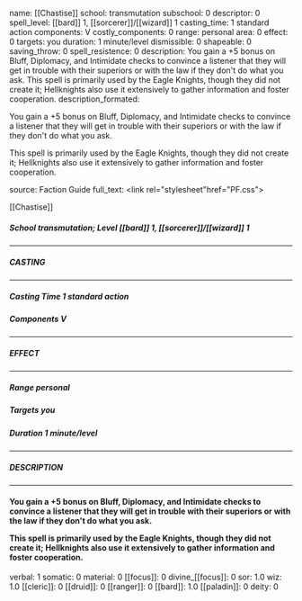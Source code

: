 name: [[Chastise]]
school: transmutation
subschool: 0
descriptor: 0
spell_level: [[bard]] 1, [[sorcerer]]/[[wizard]] 1
casting_time: 1 standard action
components: V
costly_components: 0
range: personal
area: 0
effect: 0
targets: you
duration: 1 minute/level
dismissible: 0
shapeable: 0
saving_throw: 0
spell_resistence: 0
description: You gain a +5 bonus on Bluff, Diplomacy, and Intimidate checks to convince a listener that they will get in trouble with their superiors or with the law if they don't do what you ask.  This spell is primarily used by the Eagle Knights, though they did not create it; Hellknights also use it extensively to gather information and foster cooperation.
description_formated: <p>You gain a +5 bonus on Bluff, Diplomacy, and Intimidate checks to convince a listener that they will get in trouble with their superiors or with the law if they don't do what you ask.</p><p>This spell is primarily used by the Eagle Knights, though they did not create it; Hellknights also use it extensively to gather information and foster cooperation.</p>
source: Faction Guide
full_text: <link rel="stylesheet"href="PF.css"><div class="heading"><p class="alignleft">[[Chastise]]</p><div style="clear: both;"></div></div><div><h5><b>School </b>transmutation; <b>Level </b>[[bard]] 1, [[sorcerer]]/[[wizard]] 1</h5></div><hr/><div><h5><b>CASTING</b></h5></div><hr/><div><h5><b>Casting Time </b>1 standard action</h5><h5><b>Components </b>V</h5></div><hr/><div><h5><b>EFFECT</b></h5></div><hr/><div><h5><b>Range </b>personal</h5><h5><b>Targets </b>you</h5><h5><b>Duration </b>1 minute/level</h5></div><hr/><div><h5><b>DESCRIPTION</b></h5></div><hr/><div><h4><p>You gain a +5 bonus on Bluff, Diplomacy, and Intimidate checks to convince a listener that they will get in trouble with their superiors or with the law if they don't do what you ask.</p><p>This spell is primarily used by the Eagle Knights, though they did not create it; Hellknights also use it extensively to gather information and foster cooperation.</p></h4></div>
verbal: 1
somatic: 0
material: 0
[[focus]]: 0
divine_[[focus]]: 0
sor: 1.0
wiz: 1.0
[[cleric]]: 0
[[druid]]: 0
[[ranger]]: 0
[[bard]]: 1.0
[[paladin]]: 0
deity: 0
